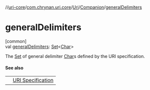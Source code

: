 //[uri-core](../../../../index.md)/[com.chrynan.uri.core](../../index.md)/[Uri](../index.md)/[Companion](index.md)/[generalDelimiters](general-delimiters.md)

# generalDelimiters

[common]\
val [generalDelimiters](general-delimiters.md): [Set](https://kotlinlang.org/api/core/kotlin-stdlib/kotlin.collections/-set/index.html)&lt;[Char](https://kotlinlang.org/api/core/kotlin-stdlib/kotlin/-char/index.html)&gt;

The [Set](https://kotlinlang.org/api/core/kotlin-stdlib/kotlin.collections/-set/index.html) of general delimiter [Char](https://kotlinlang.org/api/core/kotlin-stdlib/kotlin/-char/index.html)s defined by the URI specification.

#### See also

| | |
|---|---|
|  | [URI Specification](https://datatracker.ietf.org/doc/html/rfc3986#section-2.2) |
